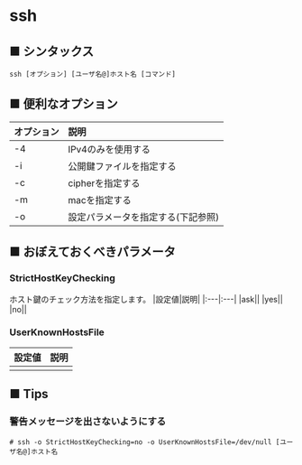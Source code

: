 # ssh
## ■ シンタックス
```
ssh [オプション] [ユーザ名@]ホスト名 [コマンド]
```
## ■ 便利なオプション
|オプション|説明|
|:---|:---|
|-4|IPv4のみを使用する|
|-i|公開鍵ファイルを指定する|
|-c|cipherを指定する|
|-m|macを指定する|
|-o|設定パラメータを指定する(下記参照)|

## ■ おぼえておくべきパラメータ
### StrictHostKeyChecking
ホスト鍵のチェック方法を指定します。
|設定値|説明|
|:---|:---|
|ask||
|yes||
|no||

### UserKnownHostsFile
|設定値|説明|
|:---|:---|
|||

## ■ Tips
### 警告メッセージを出さないようにする
```
# ssh -o StrictHostKeyChecking=no -o UserKnownHostsFile=/dev/null [ユーザ名@]ホスト名
```
